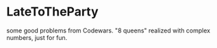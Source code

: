 # LateToTheParty

some good problems from Codewars. "8 queens" realized with complex numbers, just for fun.
